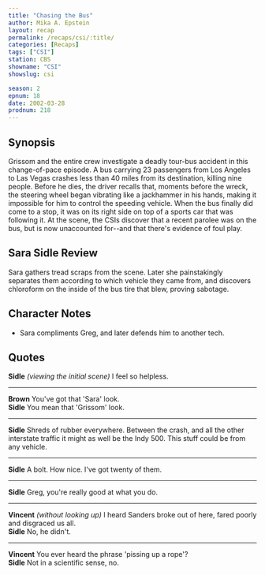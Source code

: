 ```yaml
---
title: "Chasing the Bus"
author: Mika A. Epstein
layout: recap
permalink: /recaps/csi/:title/
categories: [Recaps]
tags: ["CSI"]
station: CBS
showname: "CSI"
showslug: csi

season: 2
epnum: 18
date: 2002-03-28
prodnum: 218  
---
```


## Synopsis

Grissom and the entire crew investigate a deadly tour-bus accident in this change-of-pace episode. A bus carrying 23 passengers from Los Angeles to Las Vegas crashes less than 40 miles from its destination, killing nine people. Before he dies, the driver recalls that, moments before the wreck, the steering wheel began vibrating like a jackhammer in his hands, making it impossible for him to control the speeding vehicle. When the bus finally did come to a stop, it was on its right side on top of a sports car that was following it. At the scene, the CSIs discover that a recent parolee was on the bus, but is now unaccounted for--and that there's evidence of foul play.

## Sara Sidle Review

Sara gathers tread scraps from the scene. Later she painstakingly separates them according to which vehicle they came from, and discovers chloroform on the inside of the bus tire that blew, proving sabotage.

## Character Notes

* Sara compliments Greg, and later defends him to another tech.

## Quotes

**Sidle** _(viewing the initial scene)_ I feel so helpless.  

- - -

**Brown** You've got that 'Sara' look.  
**Sidle** You mean that 'Grissom' look.  

- - -

**Sidle** Shreds of rubber everywhere. Between the crash, and all the other interstate traffic it might as well be the Indy 500. This stuff could be from any vehicle.
  

- - -

**Sidle** A bolt. How nice. I've got twenty of them.
  

- - -

**Sidle** Greg, you're really good at what you do.
  

- - -

**Vincent** _(without looking up)_ I heard Sanders broke out of here, fared poorly and disgraced us all.  
**Sidle** No, he didn't.  

- - -

**Vincent** You ever heard the phrase 'pissing up a rope'?  
**Sidle** Not in a scientific sense, no.

